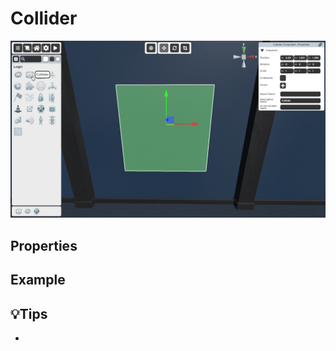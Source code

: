 # Collider

![Collider Selector](./img/Collider-Selector.png)


## Properties

### 


## Example


## 💡Tips
- 
